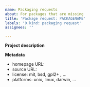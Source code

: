 ```yaml
---
name: Packaging requests
about: For packages that are missing
title: 'Package request: PACKAGENAME'
labels: '0.kind: packaging request'
assignees: ''

---
```


**Project description**

<!-- Describe the project a little: -->

**Metadata**

* homepage URL:
* source URL:
* license: mit, bsd, gpl2+ , ...
* platforms: unix, linux, darwin, ...
